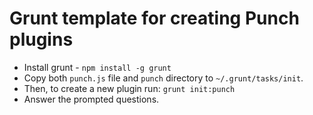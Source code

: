 # Grunt template for creating Punch plugins

* Install grunt - `npm install -g grunt`
* Copy both `punch.js` file and `punch` directory to `~/.grunt/tasks/init`.
* Then, to create a new plugin run: `grunt init:punch`
* Answer the prompted questions.
